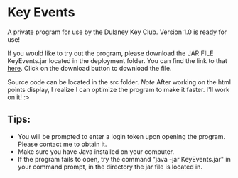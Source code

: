 # Key Events
A private program for use by the Dulaney Key Club. Version 1.0 is ready for use!

If you would like to try out the program, please download the JAR FILE KeyEvents.jar located in the deployment folder. You can find the link to that <a href="/deployment/KeyEvents.jar" download>here</a>. Click on the download button to download the file.

Source code can be located in the src folder.
*Note* After working on the html points display, I realize I can optimize the program to make it faster. I'll work on it! :>

## Tips:
- You will be prompted to enter a login token upon opening the program. Please contact me to obtain it.
- Make sure you have Java installed on your computer.
- If the program fails to open, try the command "java -jar KeyEvents.jar" in your command prompt, in the directory the jar file is located in.
